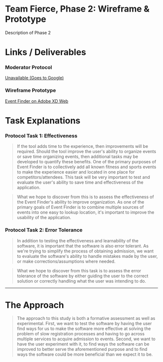 # Team Fierce, Phase 2: Wireframe & Prototype

Description of Phase 2

# Links / Deliverables

### Moderator Protocol
[Unavailable (Goes to Google)](https://www.google.com)

### Wireframe Prototype  
[Event Finder on Adobe XD Web](https://xd.adobe.com/view/d014c3c4-af44-4c35-542a-fafbcb19ae98-a625)

# Task Explanations

### Protocol Task 1: Effectiveness
> If the tool adds time to the experience, then improvements will be required. Should the tool improve the user's ability to organize events or save time organizing events, then additional tasks may be developed to quantify these benefits. One of the primary purposes of Event Finder is to collectively add all known fitness and sports events to make the experience easier and located in one place for competitors/attendees. This task will be very important to test and evaluate the user's ability to save time and effectiveness of the application.

> What we hope to discover from this is to assess the effectiveness of the Event Finder's ability to improve organization. As one of the primary goals of Event Finder is to combine multiple sources of events into one easy to lookup location, it's important to improve the usability of the application.

### Protocol Task 2: Error Tolerance
> In addition to testing the effectiveness and learnability of the software, it is important that the software is also error tolerant. As we're trying to simplify the process of obtaining admission, we want to evaluate the software's ability to handle mistakes made by the user, or make corrections/assumptions where needed.

> What we hope to discover from this task is to assess the error tolerance of the software by either guiding the user to the correct solution or correctly handling what the user was intending to do.

---------------------

# The Approach

> The approach to this study is both a formative assessment as well as experimental. First, we want to test the software by having the user find ways for us to make the software more effective at solving the problem of slow registration processes and having to go across multiple services to acquire admission to events. Second, we want to have the user experiment with it, to find ways the software can be improved to better serve the aforementioned purpose and to find ways the software could be more beneficial than we expect it to be.

